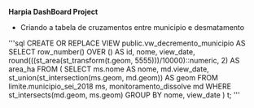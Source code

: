 **Harpia DashBoard Project**

* Criando a tabela de cruzamentos entre municipio e desmatamento

'''sql
CREATE OR REPLACE VIEW public.vw_decremento_municipio
AS 
SELECT row_number() OVER () AS id, nome, view_date, round(((st_area(st_transform(t.geom, 5555)))/10000)::numeric, 2) AS area_ha
FROM (
	SELECT ms.nome AS nome,
		md.view_date,
		st_union(st_intersection(ms.geom, md.geom)) AS geom
	FROM limite.municipio_sei_2018 ms,
	monitoramento_dissolve md
	WHERE st_intersects(md.geom, ms.geom)
	GROUP BY nome, view_date
) t;
'''

